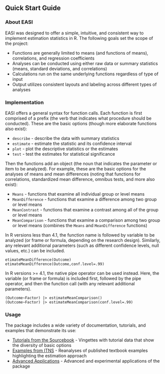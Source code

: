 
## Quick Start Guide

### About EASI

EASI was designed to offer a simple, intuitive, and consistent way to implement estimation statistics in R. The following goals set the scope of the project:

- Functions are generally limited to means (and functions of means), correlations, and regression coefficients
- Analyses can be conducted using either raw data or summary statistics (means, standard deviations, and correlations)
- Calculations run on the same underlying functions regardless of type of input
- Output utilizes consistent layouts and labeling across different types of analyses

### Implementation

EASI offers a general syntax for function calls. Each function is first comprised of a prefix (the verb that indicates what procedure should be conducted). These are the basic options (though more elaborate functions also exist):

- `describe` - describe the data with summary statistics
- `estimate` - estimate the statistic and its confidence interval
- `plot` - plot the descriptive statistics or the estimates
- `test` - test the estimates for statistical significance

Then the functions add an object (the noun that indicates the parameter or item to be analyzed). For example, these are the basic options for the analyses of means and mean differences (noting that functions for correlations, standardized mean difference, omnibus tests, and more also exist):

- `Means` - functions that examine all individual group or level means
- `MeanDifference` - functions that examine a difference among two group or level means
- `MeanContrast` - functions that examine a contrast among all of the group or level means
- `MeanComparison` - functions that examine a comparison among two group or level means (combines the `Means` and `MeanDifference` functions)


In R versions less than 4.1, the function name is followed by variable to be analyzed (or frame or formula, depending on the research design). Similarly, any relevant additional parameters (such as different confidence levels, null values, etc.) can be included.

```
etimateMeanDifference(Outcome)
etimateMeanDifference(Outcome,conf.level=.99)
```

In R versions >= 4.1, the native pipe operator can be used instead. Here, the variable (or frame or formula) is included first, followed by the pipe operator, and then the function call (with any relevant additional parameters). 

```
(Outcome~Factor) |> estimateMeanComparison()
(Outcome~Factor) |> estimateMeanComparison(conf.level=.99)
```

### Usage

The package includes a wide variety of documentation, tutorials, and examples that demonstrate its use:

- [Tutorials from the Sourcebook](./tutorials) - Vingettes with tutorial data that show the diversity of basic options 
- [Examples from ITNS](./examples) - Reanalyses of published textbook examples highlighting the estimation approach 
- [Advanced Applications](./applications) - Advanced and experimental applications of the package
